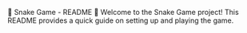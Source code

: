 🐍 Snake Game - README 🐍
Welcome to the Snake Game project! This README provides a quick guide on setting up and playing the game.
